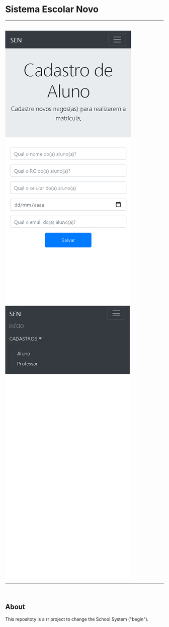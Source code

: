 <h1>Sistema Escolar Novo</h1>
<hr><br>
<img src="img/ScreenS-cadAluno.PNG">
<img src="img/ScreenS-homeSEN.PNG">

<hr><br>
<h2>About</h2>
<p>This repositoty is a rr project to change the School System ("begin").</p>
